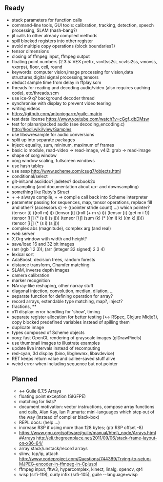 ## Ready

* stack parameters for function calls
* command-line tools, GUI tools: calibration, tracking, detection, speech processing, SLAM (hash-bang?)
* jit calls to other already compiled methods
* spill blocked registers into other register
* avoid multiple copy operations (block boundaries?)
* tensor dimensions
* closing of ffmpeg input, ffmpeg output
* floating point numbers (2.3.5: VEX prefix, vcvttss2si, vcvtsi2ss, vmovss, vxorps), floor, ceil, round
* keywords: computer vision,image processing for vision,data structures,digital signal processing,tensors
* deduct sample time from delay in ffplay.scm
* threads for reading and decoding audio/video (also requires caching code), etc/threads.scm
* use ice-9 q? background decoder thread
* synchronise with display to prevent video tearing
* writing videos
* https://github.com/antoniogarro/guile-matrix
* test data license https://www.youtube.com/watch?v=cGgf_dbDMsw
* test for planar/packed audio (see decoding\_encoding.c)
  http://kodi.wiki/view/Samples
* use libswresample for audio conversions
* split up into separate packages
* inject: equality, sum, mininum, maximum of frames
* basic io module, read-video -> read-image, v4l2: grab -> read-image
* shape of xorg window
* xorg window scaling, fullscreen windows
* use hash tables
* use assp http://www.scheme.com/csug7/objects.html
* conditional/select
* git-init.xml asciidoc? jadetex? docbook2x
* upsampling (and documentation about up- and downsampling)
* something like Ruby's Struct
* <int> + <int> -> always compile, <object> + <object> -> compile call back into Scheme interpreter
* parameter passing for sequences, map, tensor operations, replace fill and other?
    (accessors s) -> ((pointer stride count) ...) which pointer?
    (tensor [i] ((roll m) i))
    (tensor [i] ((roll (+ m s) i))
    (tensor [i] (get m i 1))
    (tensor [i j] (* (s i) (s j)))
    (tensor [i j] (sum (k) (* ((m i) k) ((m k) j))))
    (tensor [i j] (* (s i) (s j)))
* complex abs (magnitude), complex arg (and real)
* web server
* X.Org window with width and height?
* save/load 16 and 32 bit images
* (arr (rgb 1 2 3)); (arr (integer 32 signed) 2 3 4)
* lexical sort
* AdaBoost, decision trees, random forests
* distance transform, Chamfer matching
* SLAM, inverse depth images
* camera calibration
* marker recognition
* NArray-like reshaping, other narray stuff
* diagonal injection, convolution, median, dilation, ...
* separate function for defining operation for array?
* record arrays, extendable type matching, map?, inject?
* fractions, \*\*
* x11 display: error handling for 'show', timing
* separate register allocation for better testing (<-> RSpec, Clojure Midje?),
  copy blocked predefined variables instead of spilling them
* duplicate image
* types composed of Scheme objects
* xorg: fast OpenGL rendering of grayscale images (glDrawPixels)
* use thumbnail images to illustrate examples
* update live intervals instead of recomputing
* red-cyan, 3d display (bino, libglewmx, libavdevice)
* RET keeps return value and callee-saved stuff alive
* weird error when including sequence but not pointer

## Planned

* <-> Guile 6.7.5 Arrays
* floating point exception (SIGFPE)
* matching for lists?
* document motivation: vector instructions, compose array functions and calls,
  Alan Kay, Ian Piumarta: mini-languages which step out of the way (instead of compiler black-box)
* REPL docs: (help ...)
* increase RSP if using more than 128 bytes; (ptr <int> RSP offset -8)
* https://www.gnu.org/software/guile/manual/html\_node/Arrays.html#Arrays
  http://eli.thegreenplace.net/2011/09/06/stack-frame-layout-on-x86-64/
* array stack/unstack/record arrays
* slimv, tcp/ip, attach
  http://www.codeproject.com/Questions/744389/Trying-to-setup-MJPEG-encoder-in-ffmpeg-in-Cpluspl
* ffmpeg input, fftw3, hypercomplex, kinect, linalg, opencv, qt4
* wisp (srfi-119), curly infix (srfi-105), guile --language=wisp <file>

